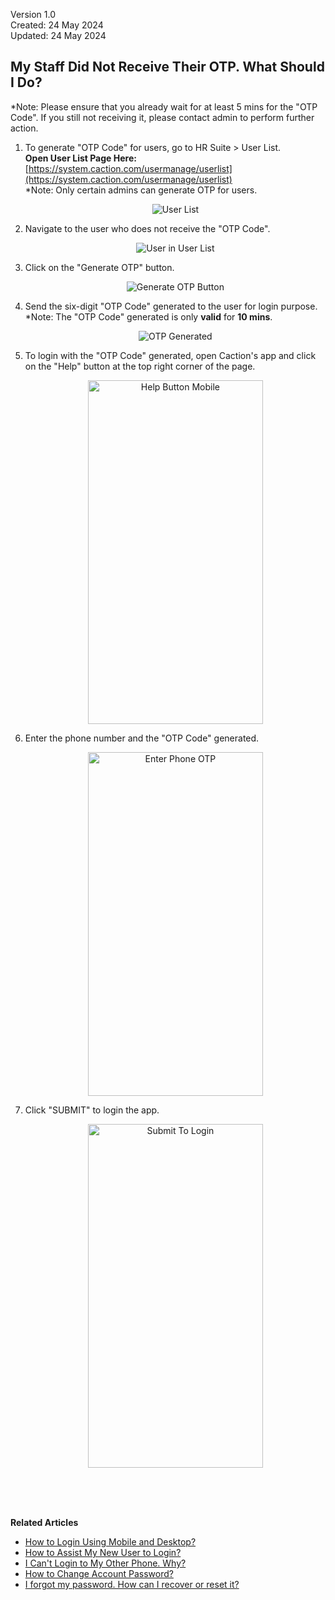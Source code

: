 Version 1.0<br>
Created: 24 May 2024<br>
Updated: 24 May 2024<br>
## My Staff Did Not Receive Their OTP. What Should I Do?

*Note: Please ensure that you already wait for at least 5 mins for the "OTP Code". If you still not receiving it, please contact admin to perform further action.

  1. To generate "OTP Code" for users, go to HR Suite > User List.<br>
     **Open User List Page Here:** [https://system.caction.com/usermanage/userlist](https://system.caction.com/usermanage/userlist)<br>
     *Note: Only certain admins can generate OTP for users.

     <p align="center">
       <img src="img2/User_List_Sidebar1.png" alt="User List">
     </p>
  
  2. Navigate to the user who does not receive the "OTP Code".<br>

     <p align="center">
       <img src="img/User_in_User_List.png" alt="User in User List">
     </p>

  3. Click on the "Generate OTP" button.<br>

     <p align="center">
       <img src="img/Generate_OTP_Button.png" alt="Generate OTP Button">
     </p>

  4. Send the six-digit "OTP Code" generated to the user for login purpose.<br>
     *Note: The "OTP Code" generated is only **valid** for **10 mins**.

     <p align="center">
       <img src="img/OTP_Generated.png" alt="OTP Generated">
     </p>

  5. To login with the "OTP Code" generated, open Caction's app and click on the "Help" button at the top right corner of the page.<br>

     <p align="center">
       <img src="img/Help_Button_Mobile.png" alt="Help Button Mobile" width="280" height="550">
     </p>

  6. Enter the phone number and the "OTP Code" generated.<br>

     <p align="center">
       <img src="img/Enter_Phone_OTP.png" alt="Enter Phone OTP" width="280" height="550">
     </p>

  7. Click "SUBMIT" to login the app.<br>

     <p align="center">
       <img src="img/Submit_To_Login.png" alt="Submit To Login" width="280" height="550">
     </p>
     <br><br><br>

**Related Articles**<br>
- [How to Login Using Mobile and Desktop?](Login.md)
- [How to Assist My New User to Login?](New_User_Login.md)
- [I Can't Login to My Other Phone. Why?](IMEI.md)
- [How to Change Account Password?](Change_Account_Password.md)
- [I forgot my password. How can I recover or reset it?](Forgot_Password.md)

<!-- [Link Text](https://support.caction.com/Not_Receiving_OTP.html) -->
